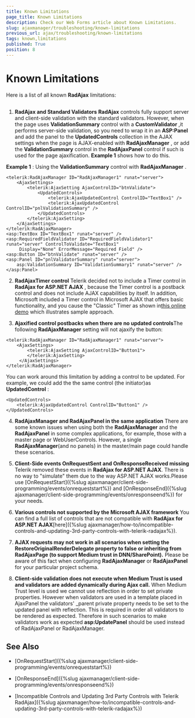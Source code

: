 ```yaml
---
title: Known Limitations
page_title: Known Limitations
description: Check our Web Forms article about Known Limitations.
slug: ajaxmanager/troubleshooting/known-limitations
previous_url: ajax/troubleshooting/known-limitations
tags: known,limitations
published: True
position: 8
---
```


# Known Limitations



Here is a list of all known **RadAjax** limitations:

## 

1. **RadAjax and Standard Validators**
 **RadAjax** controls fully support server and client-side validation with the standard validators. However, when the page uses **ValidationSummary** control with a **CustomValidator** ,it performs server-side validation, so you need to wrap it in an **ASP:Panel** and add the panel to the **UpdatedControls** collection in the AJAX settings when the page is AJAX-enabled with **RadAjaxManager** , or add the **ValidationSummary** control in the **RadAjaxPanel** control if such is used for the page ajaxification. **Example 1** shows how to do this.
 
 **Example 1** : Using the **ValidationSummary** control with **RadAjaxManager** .

````ASP.NET
<telerik:RadAjaxManager ID="RadAjaxManager1" runat="server">
	<AjaxSettings>
	    <telerik:AjaxSetting AjaxControlID="btnValidate">
	        <UpdatedControls>
	            <telerik:AjaxUpdatedControl ControlID="TextBox1" />
	            <telerik:AjaxUpdatedControl ControlID="pnlValidationSummary" />
	        </UpdatedControls>
	    </telerik:AjaxSetting>
	</AjaxSettings>
</telerik:RadAjaxManager>
<asp:TextBox ID="TextBox1" runat="server" />
<asp:RequiredFieldValidator ID="RequiredFieldValidator1" runat="server" ControlToValidate="TextBox1"
	 Display="None" ErrorMessage="Required Field" />
<asp:Button ID="btnValidate" runat="server" />
<asp:Panel ID="pnlValidatorSummary" runat="server">
	asp:ValidationSummary ID="ValidationSummary1" runat="server" />
</asp:Panel>
````



2. **RadAjaxTimer control** Telerik decided not to include a Timer control in **RadAjax for ASP.NET AJAX** , because the Timer control is a postback control and does not include AJAX capabilities by itself. In addition, Microsoft included a Timer control in Microsoft AJAX that offers basic functionality, and you cause the "Classic" Timer as shown in[this online demo](https://demos.telerik.com/aspnet-ajax/ajax/examples/common/ajaxifytimer/defaultcs.aspx) which illustrates sample approach.

3. **Ajaxified control postbacks when there are no updated controls**The following **RadAjaxManager** setting will not ajaxify the button:

````ASP.NET
<telerik:RadAjaxManager ID="RadAjaxManager1" runat="server">
	<AjaxSettings>
	    <telerik:AjaxSetting AjaxControlID="Button1">                
	    </telerik:AjaxSetting>
	 </AjaxSettings>
</telerik:RadAjaxManager>
````

You can work around this limitation by adding a control to be updated. For example, we could add the the same control (the initiator)as **UpdatedControl** :

````ASP.NET
<UpdatedControls>
	<telerik:AjaxUpdatedControl ControlID="Button1" />
</UpdatedControls>
````



4. **RadAjaxManager and RadAjaxPanel in the same application** There are some known issues when using both the **RadAjaxManager** and the **RadAjaxPanel** in some complex applications, for example, those with a master page or WebUserControls. However, a single **RadAjaxManager**(and no panels) in the master/main page could handle these scenarios.

5. **Client-Side events OnRequestSent and OnResponseReceived missing** Telerik removed these events in **RadAjax for ASP.NET AJAX**. There is no way to "simulate" them due to the way ASP.NET AJAX works.Please use [OnRequestStart]({%slug ajaxmanager/client-side-programming/events/onrequeststart%}) and [OnResponseEnd]({%slug ajaxmanager/client-side-programming/events/onresponseend%}) for your needs.

6. **Various controls not supported by the Microsoft AJAX framework** You can find a full list of controls that are not compatible with **RadAjax for ASP.NET AJAX**[here]({%slug ajaxmanager/how-to/incompatible-controls-and-updating-3rd-party-controls-with-telerik-radajax%}).

7. **AJAX requests may not work in all scenarios when setting the RestoreOriginalRenderDelegate property to false or inheriting from RadAjaxPage (to support Medium trust in DNN/SharePoint).** Please be aware of this fact when configuring **RadAjaxManager** or **RadAjaxPanel** for your particular project schema.

8. **Client-side validation does not execute when Medium Trust is used and validators are added dynamically during Ajax call.** 
When Medium Trust level is used we cannot use reflection in order to set private properties. However when validators are used in a template placed in AjaxPanel the validators' _parent private property needs to be set to the updated panel with reflection. This is required in order all validators to be rendered as expected. Therefore in such scenarios to make validators work as expected **asp:UpdatePanel** should be used instead of RadAjaxPanel or RadAjaxManager.

## See Also

 * [OnRequestStart]({%slug ajaxmanager/client-side-programming/events/onrequeststart%})

 * [OnResponseEnd]({%slug ajaxmanager/client-side-programming/events/onresponseend%})

 * [Incompatible Controls and Updating 3rd Party Controls with Telerik RadAjax]({%slug ajaxmanager/how-to/incompatible-controls-and-updating-3rd-party-controls-with-telerik-radajax%})
